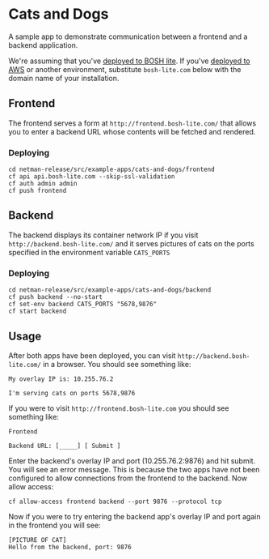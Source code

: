 # Cats and Dogs

A sample app to demonstrate communication between a frontend and a backend application.

We're assuming that you've [deployed to BOSH lite](../../../docs/bosh-lite.md).  If you've [deployed to AWS](../../../docs/aws.md) or
another environment, substitute `bosh-lite.com` below with the domain name of your installation.

## Frontend
The frontend serves a form at `http://frontend.bosh-lite.com/` that allows you to enter a backend URL whose contents will be fetched and rendered.

### Deploying
```
cd netman-release/src/example-apps/cats-and-dogs/frontend
cf api api.bosh-lite.com --skip-ssl-validation
cf auth admin admin
cf push frontend
```

## Backend
The backend displays its container network IP if you visit `http://backend.bosh-lite.com/` and it serves pictures of cats on the ports specified in the environment variable `CATS_PORTS`

### Deploying
```
cd netman-release/src/example-apps/cats-and-dogs/backend
cf push backend --no-start
cf set-env backend CATS_PORTS "5678,9876"
cf start backend
```

## Usage

After both apps have been deployed, you can visit `http://backend.bosh-lite.com/` in a browser. You should see something like:

```
My overlay IP is: 10.255.76.2

I'm serving cats on ports 5678,9876
```

If you were to visit `http://frontend.bosh-lite.com` you should see something like:

```
Frontend

Backend URL: [_____] [ Submit ]
```

Enter the backend's overlay IP and port (10.255.76.2:9876) and hit submit. You will see an error message. This is because the two apps have not been configured to allow connections from the frontend to the backend. Now allow access:

```
cf allow-access frontend backend --port 9876 --protocol tcp
```

Now if you were to try entering the backend app's overlay IP and port again in the frontend you will see:

```
[PICTURE OF CAT]
Hello from the backend, port: 9876
```
